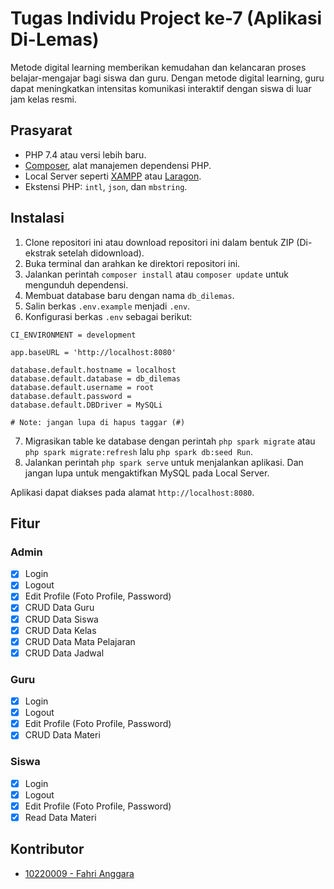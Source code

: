 # Tugas Individu Project ke-7 (Aplikasi Di-Lemas)

Metode digital learning memberikan kemudahan dan kelancaran proses belajar-mengajar bagi siswa
dan guru. Dengan metode digital learning, guru dapat meningkatkan intensitas komunikasi interaktif
dengan siswa di luar jam kelas resmi.

## Prasyarat

- PHP 7.4 atau versi lebih baru.
- [Composer](https://getcomposer.org/), alat manajemen dependensi PHP.
- Local Server seperti [XAMPP](https://www.apachefriends.org/index.html) atau [Laragon](https://laragon.org/).
- Ekstensi PHP: `intl`, `json`, dan `mbstring`.

## Instalasi

1. Clone repositori ini atau download repositori ini dalam bentuk ZIP (Di-ekstrak setelah didownload).
2. Buka terminal dan arahkan ke direktori repositori ini.
3. Jalankan perintah `composer install` atau `composer update` untuk mengunduh dependensi.
4. Membuat database baru dengan nama `db_dilemas`.
5. Salin berkas `.env.example` menjadi `.env`.
6. Konfigurasi berkas `.env` sebagai berikut:
```
CI_ENVIRONMENT = development

app.baseURL = 'http://localhost:8080'

database.default.hostname = localhost
database.default.database = db_dilemas
database.default.username = root
database.default.password = 
database.default.DBDriver = MySQLi

# Note: jangan lupa di hapus taggar (#)
```
7. Migrasikan table ke database dengan perintah `php spark migrate` atau `php spark migrate:refresh` lalu `php spark db:seed Run`.
8. Jalankan perintah `php spark serve` untuk menjalankan aplikasi. Dan jangan lupa untuk mengaktifkan MySQL pada Local Server.

Aplikasi dapat diakses pada alamat `http://localhost:8080`.

## Fitur

### Admin

- [X] Login
- [x] Logout
- [x] Edit Profile (Foto Profile, Password)
- [x] CRUD Data Guru
- [x] CRUD Data Siswa
- [x] CRUD Data Kelas
- [x] CRUD Data Mata Pelajaran
- [x] CRUD Data Jadwal

### Guru

- [x] Login
- [x] Logout
- [x] Edit Profile (Foto Profile, Password)
- [x] CRUD Data Materi

### Siswa

- [x] Login
- [x] Logout
- [x] Edit Profile (Foto Profile, Password)
- [x] Read Data Materi

## Kontributor

- [10220009 - Fahri Anggara](https://fahrianggara.my.id/)
